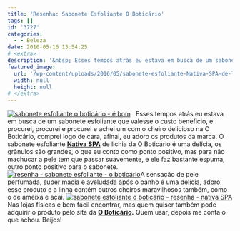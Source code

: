 ```yaml
---
title: 'Resenha: Sabonete Esfoliante O Boticário'
tags: []
id: '3727'
categories:
  - - Beleza
date: 2016-05-16 13:54:25
# <extra>
description: '&nbsp; Esses tempos atrás eu estava em busca de um sabonete esfoliante que valesse o custo beneficio, e procurei, procurei e procurei e achei um com o cheiro delicioso na O Boticário, comprei logo de cara, afinal, eu adoro os produtos da marca. O sabonete esfoliante Nativa SPA de lichia da O Boticário é uma delícia, os grânulos são grandes, o que eu conto como ponto positivo, mas para não machucar a pele tem que passar suavemente, e ele faz bastante espuma, outro ponto positivo para o sabonete. A sensação de pele perfumada, super macia e aveludada após o banho é uma delícia, adoro esse produto e a linha contém outros cheiros maravilhosos também, como o de ameixa e açaí. Nas lojas físicas é bem fácil encontrar, mas quem quiser também pode adquirir o produto pelo site da O Boticário. &hellip;'
featured_image: 
  url: '/wp-content/uploads/2016/05/sabonete-esfoliante-Nativa-SPA-de-lichia-da-O-Boticário-1024x768.jpg'
  width: null
  height: null
# </extra>
---
```


[![sabonete esfoliante o boticário - é bom](/wp-content/uploads/2016/05/sabonete-esfoliante-Nativa-SPA-de-lichia-da-O-Boticário-1024x768.jpg)](/wp-content/uploads/2016/05/sabonete-esfoliante-Nativa-SPA-de-lichia-da-O-Boticário.jpg)   Esses tempos atrás eu estava em busca de um sabonete esfoliante que valesse o custo beneficio, e procurei, procurei e procurei e achei um com o cheiro delicioso na O Boticário, comprei logo de cara, afinal, eu adoro os produtos da marca. O sabonete esfoliante **[Nativa SPA](http://www.boticario.com.br/nativa-spa)** de lichia da O Boticário é uma delícia, os grânulos são grandes, o que eu conto como ponto positivo, mas para não machucar a pele tem que passar suavemente, e ele faz bastante espuma, outro ponto positivo para o sabonete. [![resenha - sabonete esfoliante - o boticário ](/wp-content/uploads/2016/05/sabonete-esfoliante-o-boticário-1024x768.jpg)](/wp-content/uploads/2016/05/sabonete-esfoliante-o-boticário.jpg)A sensação de pele perfumada, super macia e aveludada após o banho é uma delícia, adoro esse produto e a linha contém outros cheiros maravilhosos também, como o de ameixa e açaí. [![sabonete esfoliante o boticário - resenha - nativa SPA](/wp-content/uploads/2016/05/O-Boticário-sabonete-esfoliante-lichia-nativa-spa-1024x768.jpg)](/wp-content/uploads/2016/05/O-Boticário-sabonete-esfoliante-lichia-nativa-spa.jpg) Nas lojas físicas é bem fácil encontrar, mas quem quiser também pode adquirir o produto pelo site da **[O Boticário](http://www.boticario.com.br/nativa-spa-sabonete-esfoliante-exotico-para-o-corpo-lichia-200g-23745/p).** Quem usar, depois me conta o que achou. Beijos!
